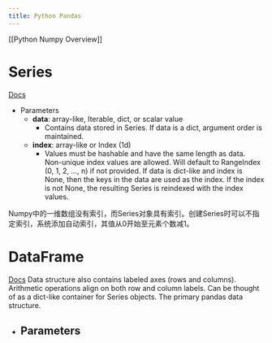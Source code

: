 ```yaml
---
title: Python Pandas
---
```

[[Python Numpy Overview]]
# Series
[Docs](https://pandas.pydata.org/docs/reference/api/pandas.Series.html)
- Parameters
	- **data**: array-like, Iterable, dict, or scalar value
		- Contains data stored in Series. If data is a dict, argument order is maintained.
	- **index**: array-like or Index (1d)
		- Values must be hashable and have the same length as data. Non-unique index values are allowed. Will default to RangeIndex (0, 1, 2, …, n) if not provided. If data is dict-like and index is None, then the keys in the data are used as the index. If the index is not None, the resulting Series is reindexed with the index values.

Numpy中的一维数组没有索引，而Series对象具有索引。创建Series时可以不指定索引，系统添加自动索引，其值从0开始至元素个数减1。



# DataFrame
[Docs](https://pandas.pydata.org/docs/reference/api/pandas.DataFrame.html)
Data structure also contains labeled axes (rows and columns). Arithmetic operations align on both row and column labels. Can be thought of as a dict-like container for Series objects. The primary pandas data structure.
- Parameters
	- 